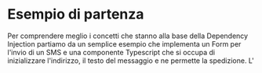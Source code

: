 # Esempio di partenza
Per comprendere meglio i concetti che stanno alla base della Dependency Injection partiamo da un semplice esempio che implementa un Form per l'invio di un SMS e una componente Typescript che si occupa di inizializzare l'indirizzo, il testo del messaggio e ne permette la spedizione. L'
